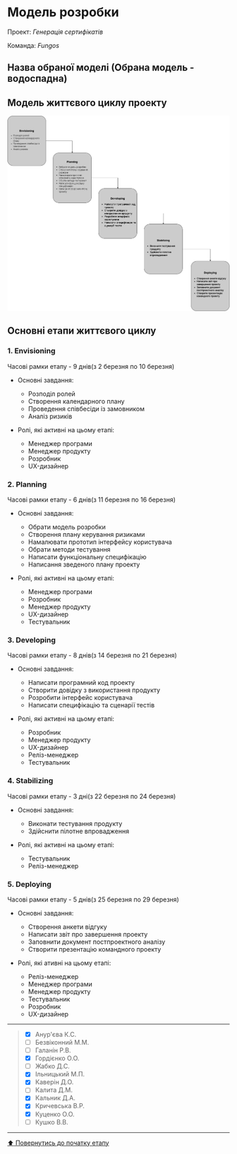 # Модель розробки

Проект: *Генерація сертифікатів*

Команда: *Fungos*

## Назва обраної моделі (Обрана модель - водоспадна) 

## Модель життєвого циклу проекту

![](https://github.com/IlnitskijMaksim/SE-practice-1group/blob/main/docs/2.Planning/%D0%9C%D0%BE%D0%B4%D0%B5%D0%BB%D1%8C_%D1%80%D0%BE%D0%B7%D1%80%D0%BE%D0%B1%D0%BA%D0%B8.png)

## Основні етапи життєвого циклу

### 1. Envisioning
Часові рамки етапу - 9 днів(з 2 березня по 10 березня)

- Основні завдання:
   - Розподіл ролей
   - Створення календарного плану
   - Проведення співбесіди із замовником
   - Аналіз ризиків 

- Ролі, які активні на цьому етапі:
   - Менеджер програми
   - Менеджер продукту
   - Розробник
   - UX-дизайнер

### 2. Planning
Часові рамки етапу - 6 днів(з 11 березня по 16 березня)

- Основні завдання:
   - Обрати модель розробки
   - Створення плану керування ризиками
   - Намалювати прототип інтерфейсу користувача
   - Обрати методи тестування
   - Написати функціональну специфікацію
   - Написання зведеного плану проекту

- Ролі, які активні на цьому етапі:
   - Менеджер програми
   - Розробник
   - Менеджер продукту
   - UX-дизайнер
   - Тестувальник

### 3. Developing
Часові рамки етапу - 8 днів(з 14 березня по 21 березня)

- Основні завдання:
   - Написати програмний код проекту
   - Створити довідку з використання продукту
   - Розробити інтерфейс користувача
   - Написати специфікацію та сценарії тестів

- Ролі, які активні на цьому етапі:
   - Розробник
   - Менеджер продукту
   - UX-дизайнер
   - Реліз-менеджер
   - Тестувальник

### 4. Stabilizing
Часові рамки етапу - 3 дні(з 22 березня по 24 березня)

- Основні завдання:
  - Виконати тестування продукту
  - Здійснити пілотне впровадження

- Ролі, які активні на цьому етапі:
   - Тестувальник
   - Реліз-менеджер

### 5. Deploying 
Часові рамки етапу - 5 днів(з 25 березня по 29 березня)

- Основні завдання:
   - Створення анкети відгуку
   - Написати звіт про завершення проекту
   - Заповнити документ постпроектного аналізу
   - Створити презентацію командного проекту

- Ролі, які ативні на цьому етапі:
   - Реліз-менеджер
   - Менеджер програми
   - Менеджер продукту
   - Тестувальник
   - Розробник
   - UX-дизайнер 


---

>- [x] Анур'єва К.С.
>- [ ] Безвіконний М.М.
>- [ ] Галанін Р.В.
>- [x] Гордієнко О.О.
>- [ ] Жабко Д.С.
>- [x] Ільницький М.П.
>- [X] Каверін Д.О.
>- [ ] Калита Д.М.
>- [x] Кальник Д.А.
>- [x] Кричевська В.Р.
>- [x] Куценко О.О.
>- [ ] Кушко В.В.

---
[:arrow_up: Повернутись до початку етапу](/docs/2.Planning/README.md)
